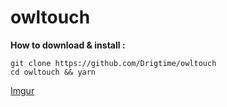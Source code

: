 # owltouch

**How to download & install :**
```
git clone https://github.com/Drigtime/owltouch
cd owltouch && yarn
```
[Imgur](https://i.imgur.com/5zfKm5Y.jpg)
